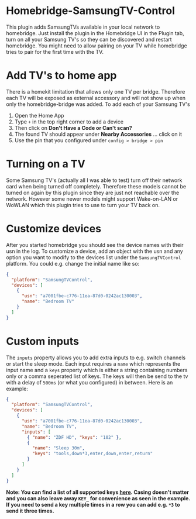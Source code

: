 # Homebridge-SamsungTV-Control

This plugin adds SamsungTVs available in your local network to homebridge. Just install the plugin in the Homebridge UI in the Plugin tab, turn on all your Samsung TV's so they can be discovered and restart homebridge. You might need to allow pairing on your TV while homebridge tries to pair for the first time with the TV.

# Add TV's to home app

There is a homekit limitation that allows only one TV per bridge. Therefore each TV will be exposed as external accessory and will not show up when only the homebridge-bridge was added. To add each of your Samsung TV's

1. Open the Home App
2. Type `+` in the top right corner to add a device
3. Then click on **Don't Have a Code or Can't scan?**
4. The found TV should appear under **Nearby Accessories** ... click on it
5. Use the pin that you configured under `config > bridge > pin`

# Turning on a TV

Some Samsung TV's (actually all I was able to test) turn off their network card when being turned off completely. Therefore these models cannot be turned on again by this plugin since they are just not reachable over the network. However some newer models might support Wake-on-LAN or WoWLAN which this plugin tries to use to turn your TV back on.

# Customize devices

After you started homebridge you should see the device names with their usn in the log. To customize a device, add an object with the usn and any option you want to modify to the devices list under the `SamsungTVControl` platform. You could e.g. change the initial name like so:

```json
{
  "platform": "SamsungTVControl",
  "devices": [
    {
      "usn": "a7001fbe-c776-11ea-87d0-0242ac130003",
      "name": "Bedroom TV"
    }
  ]
}
```

# Custom inputs

The `inputs` property allows you to add extra inputs to e.g. switch channels or start the sleep mode. Each input requires a `name` which represents the input name and a `keys` property which is either a string containing numbers only or a comma seperated list of keys. The keys will then be send to the tv with a delay of `500ms` (or what you configured) in between. Here is an example:

```json
{
  "platform": "SamsungTVControl",
  "devices": [
    {
      "usn": "a7001fbe-c776-11ea-87d0-0242ac130003",
      "name": "Bedroom TV",
      "inputs": [
        { "name": "ZDF HD", "keys": "102" },
        {
          "name": "Sleep 30m",
          "keys": "tools,down*3,enter,down,enter,return"
        }
      ]
    }
  ]
}
```

**Note: You can find a list of all supported keys [here](https://github.com/Toxblh/samsung-tv-control/blob/master/src/keys.ts). Casing doesn't matter and you can also leave away `KEY_` for convenience as seen in the example. If you need to send a key multiple times in a row you can add e.g. `*3` to send it three times.**
